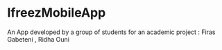 # IfreezMobileApp
An App developed by a group of students for an academic project : Firas Gabeteni , Ridha Ouni
